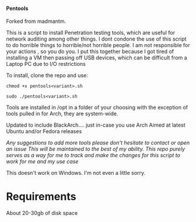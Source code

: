 #### Pentools

Forked from madmantm.

This is a script to install Penetration testing tools, which are useful for network auditing among other things. I dont condone the use of this script to do horrible things to horrible/not horrible people. I am not responsible for your actions , so you do you.
I put this together because I got tired of installing a VM then passing off USB devices, which can be difficult from a Laptop PC due to I/O restrictions

To install, clone the repo and use:
```
chmod +x pentools<variant>.sh

sudo ./pentools<variant>.sh

```

Tools are installed in /opt in a folder of your choosing with the exception of tools pulled in for Arch, they are system-wide.

Updated to include BlackArch.... just in-case you use Arch
Aimed at latest Ubuntu and/or Fedora releases

*Any suggestions to add more tools please don't hesitate to contact or open an issue*
*This will be maintained to the best of my ability.*
*This repo purely serves as a way for me to track and make the changes for this script to work for me and my use case*

This doesn't work on Windows. I'm not even a little sorry.

Requirements
====================
About 20-30gb of disk space
